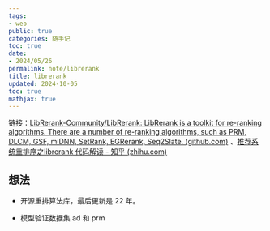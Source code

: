 ```yaml
---
tags:
- web
public: true
categories: 随手记
toc: true
date:
- 2024/05/26
permalink: note/librerank
title: librerank
updated: 2024-10-05
toc: true
mathjax: true
---
```


链接：[LibRerank-Community/LibRerank: LibRerank is a toolkit for re-ranking algorithms. There are a number of re-ranking algorithms, such as PRM, DLCM, GSF, miDNN, SetRank, EGRerank, Seq2Slate. (github.com)](https://github.com/LibRerank-Community/LibRerank) 、[推荐系统重排序之librerank 代码解读 - 知乎 (zhihu.com)](https://zhuanlan.zhihu.com/p/638742960)

<!--more-->

## 想法

  + 开源重排算法库，最后更新是 22 年。

  + 模型验证数据集 ad 和 prm


